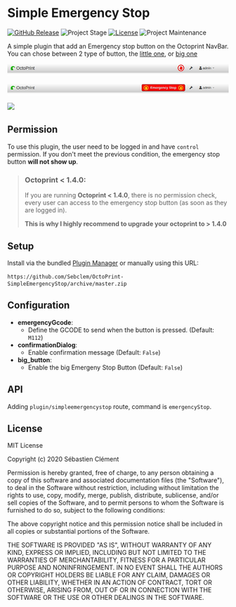 # Simple Emergency Stop
[![GitHub Release][releases-shield]][releases]
![Project Stage][project-stage-shield]
[![License][license-shield]](LICENSE.md)
![Project Maintenance][maintenance-shield]

A simple plugin that add an Emergency stop button on the Octoprint NavBar.
You can chose between 2 type of button, the [little one](/images/small.jpeg), or [big one](/images/big.jpeg)


![Small Button](images/small.jpeg)


![Big Button](images/big.jpeg)

<a href="https://www.buymeacoffee.com/seb6596"><img src="https://img.buymeacoffee.com/button-api/?text=Buy me a coffee&emoji=&slug=seb6596&button_colour=FFDD00&font_colour=000000&font_family=Lato&outline_colour=000000&coffee_colour=ffffff" width='20%'></a>


## Permission
To use this plugin, the user need to be logged in and have `control` permission. 
If you don't meet the previous condition, the emergency stop button __will not show up__.

> ### __Octoprint < 1.4.0:__
>
> If you are running __Octoprint < 1.4.0__, there is no permission check, every user can access to the emergency stop button (as soon as they are logged in).
>
> __This is why I highly recommend to upgrade your octoprint to > 1.4.0__


## Setup

Install via the bundled [Plugin Manager](https://github.com/foosel/OctoPrint/wiki/Plugin:-Plugin-Manager)
or manually using this URL:

    https://github.com/Sebclem/OctoPrint-SimpleEmergencyStop/archive/master.zip


## Configuration

- **emergencyGcode**:
    - Define the GCODE to send when the button is pressed. (Default: `M112`)
- **confirmationDialog**:
    - Enable confirmation message (Default: `False`)
- **big_button**:
    - Enable the big Emergeny Stop Button (Default: `False`)

## API

Adding `plugin/simpleemergencystop` route, command is `emergencyStop`.

## License
MIT License

Copyright (c) 2020 Sébastien Clément

Permission is hereby granted, free of charge, to any person obtaining a copy of this software and associated documentation files (the "Software"), to deal in the Software without restriction, including without limitation the rights to use, copy, modify, merge, publish, distribute, sublicense, and/or sell copies of the Software, and to permit persons to whom the Software is furnished to do so, subject to the following conditions:

The above copyright notice and this permission notice shall be included in all copies or substantial portions of the Software.

THE SOFTWARE IS PROVIDED "AS IS", WITHOUT WARRANTY OF ANY KIND, EXPRESS OR IMPLIED, INCLUDING BUT NOT LIMITED TO THE WARRANTIES OF MERCHANTABILITY, FITNESS FOR A PARTICULAR PURPOSE AND NONINFRINGEMENT. IN NO EVENT SHALL THE AUTHORS OR COPYRIGHT HOLDERS BE LIABLE FOR ANY CLAIM, DAMAGES OR OTHER LIABILITY, WHETHER IN AN ACTION OF CONTRACT, TORT OR OTHERWISE, ARISING FROM, OUT OF OR IN CONNECTION WITH THE SOFTWARE OR THE USE OR OTHER DEALINGS IN THE SOFTWARE.

[buymeacoffee-shield]: https://www.buymeacoffee.com/assets/img/guidelines/download-assets-sm-2.svg
[buymeacoffee]: https://www.buymeacoffee.com/seb6596
[license-shield]: https://img.shields.io/github/license/Sebclem/OctoPrint-SimpleEmergencyStop.svg
[maintenance-shield]: https://img.shields.io/maintenance/yes/2020.svg
[project-stage-shield]: https://img.shields.io/badge/project%20stage-Production-green.svg
[releases-shield]: https://img.shields.io/github/release/Sebclem/OctoPrint-SimpleEmergencyStop.svg
[releases]: https://github.com/Sebclem/OctoPrint-SimpleEmergencyStop/releases
